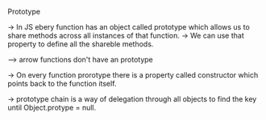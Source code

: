 Prototype

-> In JS ebery function has an object called prototype which allows us to share methods
across all instances of that function.
-> We can use that property to define all the shareble methods.

--> arrow functions don't have an prototype

-> On every function prorotype there is a property called constructor which points back to the function itself.

-> prototype chain is a way of delegation through all objects to find the key until
Object.protype = null.
